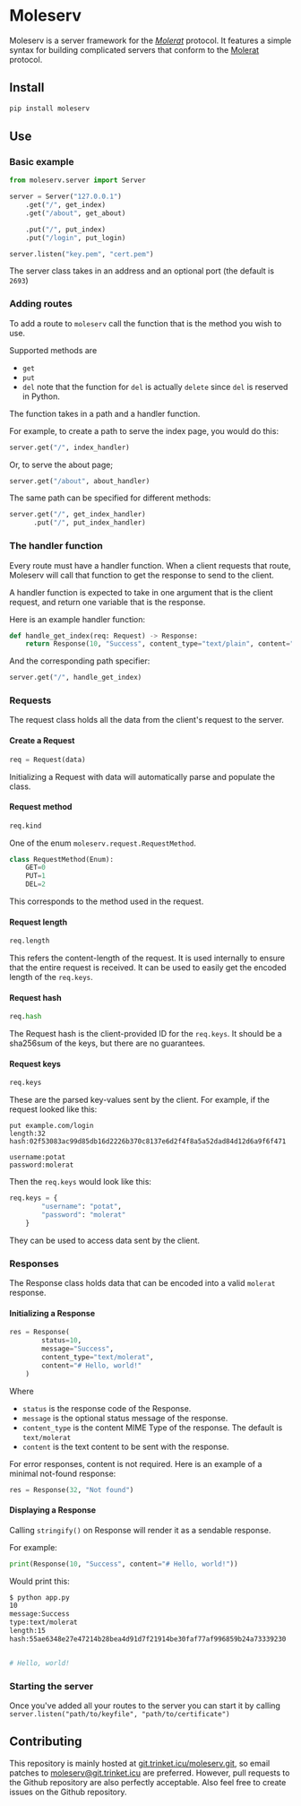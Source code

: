 # Moleserv

Moleserv is a server framework for the [*Molerat*](https://molerat.git.trinket.icu) protocol. It features a simple syntax for building complicated servers that conform to the [Molerat](https://molerat.git.trinket.icu) protocol.

## Install

```bash
pip install moleserv
```

## Use

### Basic example

```py
from moleserv.server import Server

server = Server("127.0.0.1")
    .get("/", get_index)
    .get("/about", get_about)

    .put("/", put_index)
    .put("/login", put_login)

server.listen("key.pem", "cert.pem")
```

The server class takes in an address and an optional port (the default is `2693`)

### Adding routes

To add a route to `moleserv` call the function that is the method you wish to use.

Supported methods are 

- `get`
- `put`
- `del` note that the function for `del` is actually `delete` since `del` is reserved in Python.

The function takes in a path and a handler function.

For example, to create a path to serve the index page, you would do this:

```py
server.get("/", index_handler)
```

Or, to serve the about page;

```py
server.get("/about", about_handler)
```

The same path can be specified for different methods:

```py
server.get("/", get_index_handler)
      .put("/", put_index_handler)
```

### The handler function

Every route must have a handler function. When a client requests that route, Moleserv will call that function to get the response to send to the client.

A handler function is expected to take in one argument that is the client request, and return one variable that is the response.

Here is an example handler function:

```py
def handle_get_index(req: Request) -> Response:
    return Response(10, "Success", content_type="text/plain", content="hello, world!")
```

And the corresponding path specifier:

```py
server.get("/", handle_get_index)
```

### Requests

The request class holds all the data from the client's request to the server.

#### Create a Request

```py
req = Request(data) 
```

Initializing a Request with data will automatically parse and populate the class.

#### Request method

```py
req.kind
```

One of the enum `moleserv.request.RequestMethod`. 

```py
class RequestMethod(Enum):
    GET=0
    PUT=1
    DEL=2
```

This corresponds to the method used in the request.

#### Request length

```py
req.length
```

This refers the content-length of the request. It is used internally to ensure that the entire request is received. It can be used to easily get the encoded length of the `req.keys`.

#### Request hash

```py
req.hash
```

The Request hash is the client-provided ID for the `req.keys`. It should be a sha256sum of the keys, but there are no guarantees.

#### Request keys

```py
req.keys
```

These are the parsed key-values sent by the client. For example, if the request looked like this:

```plain
put example.com/login
length:32
hash:02f53083ac99d85db16d2226b370c8137e6d2f4f8a5a52dad84d12d6a9f6f471

username:potat
password:molerat
```

Then the `req.keys` would look like this:

```py
req.keys = {
        "username": "potat",
        "password": "molerat"
    }
```

They can be used to access data sent by the client.

### Responses

The Response class holds data that can be encoded into a valid `molerat` response.

#### Initializing a Response

```py
res = Response(
        status=10,
        message="Success",
        content_type="text/molerat",
        content="# Hello, world!"
    )
```

Where

- `status` is the response code of the Response.
- `message` is the optional status message of the response.
- `content_type` is the content MIME Type of the response. The default is `text/molerat`
- `content` is the text content to be sent with the response.

For error responses, content is not required. Here is an example of a minimal not-found response:

```py
res = Response(32, "Not found")
```

#### Displaying a Response

Calling `stringify()` on Response will render it as a sendable response.

For example:

```py
print(Response(10, "Success", content="# Hello, world!"))
```

Would print this:

```bash
$ python app.py
10
message:Success	
type:text/molerat	
length:15	
hash:55ae6348e27e47214b28bea4d91d7f21914be30faf77af996859b24a73339230	


# Hello, world!
```

### Starting the server

Once you've added all your routes to the server you can start it by calling `server.listen("path/to/keyfile", "path/to/certificate")`

## Contributing

This repository is mainly hosted at [git.trinket.icu/moleserv.git](https://git.trinket.icu/moleserv.git), so email patches to moleserv@git.trinket.icu are preferred. However, pull requests to the Github repository are also perfectly acceptable. Also feel free to create issues on the Github repository.
